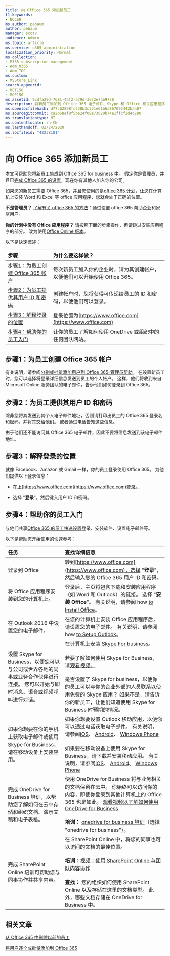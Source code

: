```yaml
---
title: 向 Office 365 添加新员工
f1.keywords:
- NOCSH
ms.author: pebaum
author: pebaum
manager: scotv
audience: Admin
ms.topic: article
ms.service: o365-administration
localization_priority: Normal
ms.collection:
- M365-subscription-management
- Adm_O365
- Adm_TOC
ms.custom:
- MSStore_Link
search.appverid:
- MET150
- MOE150
ms.assetid: 9cdfa29d-7681-4af2-a79d-3e72e7ab9778
description: 将新员工添加到 Office 365 电子邮件、Skype 和 Office 相关应用程序的商业版。
ms.openlocfilehash: d77c62898fc238b3c321e61b6a867092442baa07
ms.sourcegitcommit: ca2b58ef8f5be24f09e73620b74a1ffcf2d4c290
ms.translationtype: MT
ms.contentlocale: zh-CN
ms.lasthandoff: 02/24/2020
ms.locfileid: "42238181"
---
```

# <a name="add-a-new-employee-to-office-365"></a>向 Office 365 添加新员工

本文可帮助您将新员工集成到 Office 365 for business 中。 假定你是管理员，并且已[完成 Office 365 的设置](../setup/setup.md)，现在你有其他人加入你的公司。
  
如果您的新员工需要 Office 365，并且您使用的是[office 365 计划](https://products.office.com/business/compare-office-365-for-business-plans)，让您在计算机上安装 Word 和 Excel 等 office 应用程序，您就会处于正确的位置。 
  
 **不是管理员？** [了解有关 office 365 的方法](https://support.office.com/article/9b7306d3-8d61-4794-bb6f-6520f65956d9.aspx)：通过设置 office 365 帮助企业和家庭用户。 
  
 **你的计划中没有 Office 应用程序？** 请按照下面的步骤操作，但请跳过安装应用程序的部分。 改为使用[Office Online 版本](https://support.office.com/article/91a4ec74-67fe-4a84-a268-f6bdf3da1804.aspx)。 
  
以下是快速概述： 
  
|**步骤**|**为什么要这样做？**|
|:-----|:-----|
|[步骤1：为员工创建 Office 365 帐户](#step-1-create-an-office-365-account-for-the-employee) <br/> |每次新员工加入你的企业时，请为其创建帐户，以便他们可以开始使用 Office 365。  <br/> |
|[步骤2：为员工提供其用户 ID 和密码](#step-2-give-the-employee-their-user-id-and-password) <br/> |创建帐户时，您将获得可传递给员工的 ID 和密码，以便他们可以登录。  <br/> |
|[步骤3：解释登录的位置](#step-3-explain-where-to-sign-in) <br/> |登录位置为[https://www.office.com](https://www.office.com) <br/> |
|[步骤4：帮助你的员工入门](#step-4-help-your-employee-get-started) <br/> |让你的员工了解如何使用 OneDrive 或组织中的任何团队网站。  <br/> |
   
## <a name="step-1-create-an-office-365-account-for-the-employee"></a>步骤1：为员工创建 Office 365 帐户


有关说明，请参阅[分别或批量添加用户到 Office 365-管理员帮助](add-users.md)。 在设置新员工时，您可以选择将登录详细信息发送到员工的个人帐户。 这样，他们将收到来自 Microsoft Online 服务团队的电子邮件，告诉他们如何登录到 Office 365。
  
## <a name="step-2-give-the-employee-their-user-id-and-password"></a>步骤2：为员工提供其用户 ID 和密码


除非您将其发送到其个人电子邮件地址，否则请打印出员工的 Office 365 登录名和密码，并将其交给他们。 或者通过电话告知这些信息。
  
由于他们还不能访问其 Office 365 电子邮件，因此不要将信息发送到该电子邮件地址。
  
## <a name="step-3-explain-where-to-sign-in"></a>步骤3：解释登录的位置 


就像 Facebook、Amazon 或 Gmail 一样，你的员工登录使用 Office 365。 为他们提供以下登录信息：
  
- 在上[https://www.office.com](https://www.office.com)登录。
    
- 选择 "**登录**"，然后键入用户 ID 和密码。
    
## <a name="step-4-help-your-employee-get-started"></a>步骤4：帮助你的员工入门


与他们共享[Office 365 的员工快速设置](https://support.office.com/article/69cd80a8-56b8-436f-aa1f-2d2a3cc51060)登录、安装软件、设置电子邮件等。 
  
以下是帮助您开始使用的快速参考：
  
|**任务**|**查找详细信息**|
|:-----|:-----|
|登录到 Office  <br/> |转到[https://www.office.com](https://www.office.com)，选择 "**登录**"，然后输入您的 Office 365 用户 ID 和密码。  <br/> |
|将 Office 应用程序安装到您的计算机上。  <br/><br/> |登录后，主页将包含下载和安装应用程序（如 Word 和 Outlook）的链接。  选择 "**安装 Office**"。         有关说明，请参阅 how [to Install Office](https://support.office.com/article/4414eaaf-0478-48be-9c42-23adc4716658.aspx)。  <br/> |
|在 Outlook 2016 中设置您的电子邮件。  <br/> |在您的计算机上安装 Office 应用程序后，请设置您的电子邮件。 有关说明，请参阅 how [to Setup Outlook](https://support.office.com/article/6e27792a-9267-4aa4-8bb6-c84ef146101b.aspx)。  <br/> |
|设置 Skype for Business，以便您可以与公司或世界各地的同事或业务合作伙伴进行连接。 您可以开始与即时消息、语音或视频呼叫进行对话。  <br/> |[在计算机上安装 Skype For business](https://support.office.com/article/8a0d4da8-9d58-44f9-9759-5c8f340cb3fb.aspx)。  <br/> <br/>若要了解如何使用 Skype for Business，请[观看视频。](https://support.office.com/article/3a21eca4-434d-41f1-ab06-3d4a268573b7.aspx) <br/> <br/>是否设置了 Skype for business，以便你的员工可以与你的企业外部的人员联系以使用免费的 Skype 应用？ 如果不是，请告诉你的新员工，让他们知道使用 Skype for Business 时预期的情况。  <br/> |
|如果你想要在你的手机上获取电子邮件或使用 Skype for Business，请在移动设备上安装应用。  <br/> |如果你想要设置 Outlook 移动应用，以便你可以通过电话获取电子邮件。 有关说明，请参阅[iOS](https://support.office.com/article/b2de2161-cc1d-49ef-9ef9-81acd1c8e234.aspx)、 [Android](https://support.office.com/article/886db551-8dfa-4fd5-b835-f8e532091872.aspx)、 [Windows Phone](https://support.office.com/article/181a112a-be92-49ca-ade5-399264b3d417.aspx) <br/> <br/>如果要在移动设备上使用 Skype for Business，请下载并安装移动应用。 有关说明，请参阅[iOS](https://support.office.com/article/3239c8a3-cf55-4ff0-a967-5de51911c049.aspx)、 [Android](https://support.office.com/article/95be9226-2d72-4e94-8a17-bc3c9edf445b.aspx)、 [Windows Phone](https://support.office.com/article/52d8008e-ebf0-4b2a-afd9-f05614c8e9d7.aspx) <br/> |
|完成 OneDrive for Business 培训，以帮助您了解如何在云中存储和组织文档、演示文稿和电子表格。  <br/> |使用 OneDrive for Business 将与业务相关的文档保留在云中。 你始终可以访问你的内容，即使你登录到其他计算机上的 Office 365 也是如此。 [观看视频以了解如何使用 OneDrive for Business](https://support.office.com/article/b30da4eb-ddd2-44b6-943b-e6fbfc6b8dde.aspx) <br/><br/> **培训：** [onedrive for business 培训](https://support.office.com/article/1f608184-b7e6-43ca-8753-2ff679203132.aspx)（选择 "onedrive for business"）。  <br/> |
|完成 SharePoint Online 培训可帮助您与同事协作并共享内容。  <br/> |在 SharePoint Online 中，将您的同事也可以访问的文档的最佳位置。  <br/> <br/>**培训**：[视频：使用 SharePoint Online 与团队内容协作](https://support.office.com/article/2dd9aeff-7749-4b78-9696-eb0f6267f1f5.aspx) <br/><br/> **查找：** 您的组织如何使用 SharePoint Online 以及存储在这里的文档类型。 此外，哪些文档存储在 OneDrive for Business 中。  <br/> |

   
## <a name="related-articles"></a>相关文章


[从 Office 365 中删除以前的员工](remove-former-employee.md)
  
[将用户逐个或批量添加到 Office 365](add-users.md)
  

